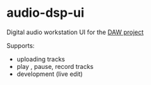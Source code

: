 # audio-dsp-ui

Digital audio workstation UI for the [DAW project](https://www.github.com/sanzor/audio-dsp)

Supports:
- uploading tracks
- play , pause, record tracks
- development (live edit)
